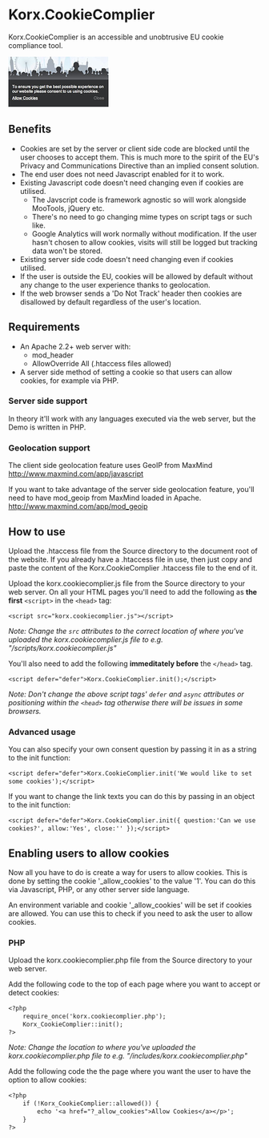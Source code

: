 # Korx.CookieComplier

Korx.CookieComplier is an accessible and unobtrusive EU cookie compliance tool.

![Screenshot](https://github.com/korx/Korx.CookieComplier/raw/master/Graphics/screenshot.jpg)

## Benefits


* Cookies are set by the server or client side code are blocked until the user chooses to accept them. This is much more to the spirit of the EU's Privacy and Communications Directive than an implied consent solution.
* The end user does not need Javascript enabled for it to work.
* Existing Javascript code doesn't need changing even if cookies are utilised.
    * The Javscript code is framework agnostic so will work alongside MooTools, jQuery etc.
    * There's no need to go changing mime types on script tags or such like.
    * Google Analytics will work normally without modification. If the user hasn't chosen to allow cookies, visits will still be logged but tracking data won't be stored.
* Existing server side code doesn't need changing even if cookies utilised.
* If the user is outside the EU, cookies will be allowed by default without any change to the user experience thanks to geolocation.
* If the web browser sends a 'Do Not Track' header then cookies are disallowed by default regardless of the user's location.

## Requirements

* An Apache 2.2+ web server with:
    * mod_header
    * AllowOverride All (.htaccess files allowed)
* A server side method of setting a cookie so that users can allow cookies, for example via PHP.

### Server side support

In theory it'll work with any languages executed via the web server, but the Demo is written in PHP.

### Geolocation support

The client side geolocation feature uses GeoIP from MaxMind http://www.maxmind.com/app/javascript

If you want to take advantage of the server side geolocation feature, you'll need to have mod_geoip from MaxMind loaded in Apache. http://www.maxmind.com/app/mod_geoip

## How to use

Upload the .htaccess file from the Source directory to the document root of the website. If you already have a .htaccess file in use, then just copy and paste the content of the Korx.CookieComplier .htaccess file to the end of it.

Upload the korx.cookiecomplier.js file from the Source directory to your web server. On all your HTML pages you'll need to add the following as **the first** `<script>` in the `<head>` tag:

    <script src="korx.cookiecomplier.js"></script>

*Note: Change the `src` attributes to the correct location of where you've uploaded the korx.cookiecomplier.js file to e.g. "/scripts/korx.cookiecomplier.js"*

You'll also need to add the following **immeditately before** the `</head>` tag.

    <script defer="defer">Korx.CookieComplier.init();</script>

*Note: Don't change the above script tags' `defer` and `async` attributes or positioning within the `<head>` tag otherwise there will be issues in some browsers.*

### Advanced usage

You can also specify your own consent question by passing it in as a string to the init function:

    <script defer="defer">Korx.CookieComplier.init('We would like to set some cookies');</script>

If you want to change the link texts you can do this by passing in an object to the init function:

    <script defer="defer">Korx.CookieComplier.init({ question:'Can we use cookies?', allow:'Yes', close:'' });</script>


## Enabling users to allow cookies

Now all you have to do is create a way for users to allow cookies. This is done by setting the cookie '_allow_cookies' to the value '1'. You can do this via Javascript, PHP, or any other server side language.

An environment variable and cookie '_allow_cookies' will be set if cookies are allowed. You can use this to check if you need to ask the user to allow cookies.

### PHP

Upload the korx.cookiecomplier.php file from the Source directory to your web server.

Add the following code to the top of each page where you want to accept or detect cookies:

    <?php
        require_once('korx.cookiecomplier.php');
        Korx_CookieComplier::init();
    ?>

*Note: Change the location to where you've uploaded the korx.cookiecomplier.php file to e.g. "/includes/korx.cookiecomplier.php"*

Add the following code the the page where you want the user to have the option to allow cookies:

    <?php
        if (!Korx_CookieComplier::allowed()) {
            echo '<a href="?_allow_cookies">Allow Cookies</a></p>';
        }
    ?>
